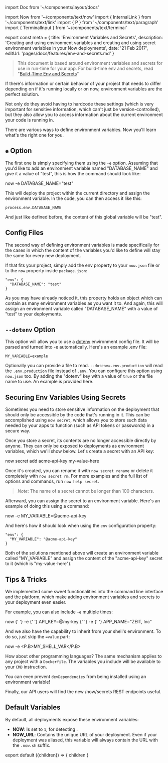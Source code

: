 import Doc from '~/components/layout/docs'

import Now from '~/components/text/now'
import { InternalLink } from '~/components/text/link'
import { P } from '~/components/text/paragraph'
import { TerminalInput } from '~/components/text/terminal'

export const meta = {
  title: 'Environment Variables and Secrets',
  description: 'Creating and using environment variables and creating and using secret environment variables in your Now deployments',
  date: '21 Feb 2017',
  editUrl: 'pages/docs/features/env-and-secrets.md'
}

> This document is based around environment variables and secrets for use in run-time for your app. For build-time env and secrets, read "[Build-Time Env and Secrets](/docs/features/build-env-and-secrets)"

If there's information or certain behavior of your project that needs to differ depending on if it's running locally or on now, environment variables are the perfect solution.

Not only do they avoid having to hardcode these settings (which is very important for sensitive information, which can't just be version-controlled), but they also allow you to access information about the current environment your code is running in.

There are various ways to define environment variables. Now you'll learn what's the right one for you.

## `e` Option

The first one is simply specifying them using the `-e` option. Assuming that you'd like to add an environment variable named "DATABASE_NAME" and give it a value of "test", this is how the command should look like:

<TerminalInput>now -e DATABASE_NAME="test"</TerminalInput>

This will deploy the project within the current directory and assign the environment variable. In the code, you can then access it like this:

```
process.env.DATABASE_NAME
```

And just like defined before, the content of this global variable will be "test".

## Config Files

The second way of defining environment variables is made specifically for the cases in which the content of the variables you'd like to define will stay the same for every new deployment.

If that fits your project, simply add the <InternalLink href="/docs/features/configuration#`env`-(object)">env property</InternalLink> to your `now.json` file or to the `now` property inside `package.json`:

```
"env": {
  "DATABASE_NAME": "test"
}
```

As you may have already noticed it, this property holds an object which can contain as many environment variables as you want it to. And again, this will assign an environment variable called "DATABASE_NAME" with a value of "test" to your deployments.

## `--dotenv` Option

This option will allow you to use a [dotenv](https://github.com/motdotla/dotenv) environment config file. It will be parsed and turned into -e automatically. Here's an example .env file:

```
MY_VARIABLE=example
```

Optionally you can provide a file to read. `--dotenv=.env.production` will read the `.env.production` file instead of `.env`. You can configure this option using `now.json` too. By adding the "dotenv" key with a value of `true` or the file name to use. An example is provided <InternalLink href="/docs/features/configuration#`dotenv`-(boolean|string)">here</InternalLink>.

## Securing Env Variables Using Secrets

Sometimes you need to store sensitive information on the deployment that should only be accessible by the code that's running in it. This can be accomplished using `now secret`, which allows you to store such data needed by your apps to function (such as API tokens or passwords) in a secure way.

Once you store a secret, its contents are no longer accessible directly by anyone. They can only be exposed to deployments as environment variables, which we'll show below.
Let's create a secret with an API key:

<TerminalInput>
  <P.B>now secret add</P.B> acme-api-key my-value-here
</TerminalInput>

Once it's created, you can rename it with `now secret rename` or delete it completely with `now secret rm`. For more examples and the full list of options and commands, run `now help secret`.

> *Note*: The name of a secret cannot be longer than 100 characters.

Afterward, you can assign the secret to an environment variable. Here's an example of doing this using a command:

<TerminalInput>
  now -e <P.B>MY_VARIABLE=@acme-api-key</P.B>
</TerminalInput>

And here's how it should look when using the `env` configuration property:

```
"env": {
  "MY_VARIABLE": "@acme-api-key"
}
```

Both of the solutions mentioned above will create an environment variable called "MY_VARIABLE" and assign the content of the "acme-api-key" secret to it (which is "my-value-here").

## Tips & Tricks

We implemented some sweet functionalities into the command line interface and the platform, which make adding environment variables and secrets to your deployment even easier.

For example, you can also include `-e` multiple times:

<TerminalInput>
  now
  {' '}
  <P.B>-e</P.B>
  {' '}
  API_KEY=@my-key
  {' '}
  <P.B>-e</P.B>
  {' '}
  APP_NAME="ZEIT, Inc"
</TerminalInput>

And we also have the capability to inherit from your shell's environment. To do so, just skip the `=value` part:

<TerminalInput>now -e <P.B>MY_SHELL_VAR</P.B></TerminalInput>

How about other programming languages? The same mechanism applies to any project with a `Dockerfile`. The variables you include will be available to your `CMD` instruction.

You can even <InternalLink href="/docs/deployment-types/node#ignoring-devdependencies">prevent</InternalLink> `devDependencies` from being installed using an environment variable!

Finally, our <InternalLink href="/docs/api">API</InternalLink> users will find the new /now/secrets REST endpoints useful.

## Default Variables

By default, all deployments expose these environment variables:

* **NOW**: Is set to `1`, for detecting <Now color="#000"/>.
* **NOW_URL**: Contains the unique URL of your deployment. Even if your deployment was aliased, this variable will always contain the URL with the `.now.sh` suffix.

export default ({children}) => <Doc meta={meta}>{ children }</Doc>
